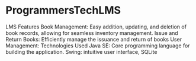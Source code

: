 # ProgrammersTechLMS
LMS Features Book Management: Easy addition, updating, and deletion of book records, allowing for seamless inventory management. Issue and Return Books: Efficiently manage the issuance and return of books User Management: Technologies Used Java SE: Core programming language for building the application. Swing: intuitive user interface, SQLite

